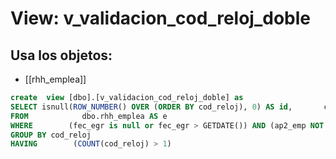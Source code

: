 # View: v_validacion_cod_reloj_doble

## Usa los objetos:
- [[rhh_emplea]]

```sql
create  view [dbo].[v_validacion_cod_reloj_doble] as
SELECT isnull(ROW_NUMBER() OVER (ORDER BY cod_reloj), 0) AS id,       cod_reloj, COUNT(cod_reloj) AS cant
FROM            dbo.rhh_emplea AS e
WHERE        (fec_egr is null or fec_egr > GETDATE()) AND (ap2_emp NOT LIKE '%anulado%')
GROUP BY cod_reloj
HAVING        (COUNT(cod_reloj) > 1)

```
